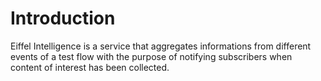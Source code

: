
# Introduction

Eiffel Intelligence is a service that aggregates informations from different events of a test flow with the purpose of notifying subscribers when content of interest has been collected.
